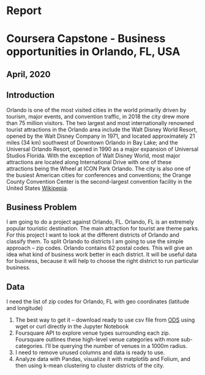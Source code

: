 # Report

# Coursera Capstone - Business opportunities in Orlando, FL, USA

## April, 2020

## Introduction
Orlando is one of the most visited cities in the world primarily driven by tourism, major events, and convention traffic, in 2018 the city drew more than 75 million visitors. The two largest and most internationally renowned tourist attractions in the Orlando area include the Walt Disney World Resort, opened by the Walt Disney Company in 1971, and located approximately 21 miles (34 km) southwest of Downtown Orlando in Bay Lake; and the Universal Orlando Resort, opened in 1990 as a major expansion of Universal Studios Florida. With the exception of Walt Disney World, most major attractions are located along International Drive with one of these attractions being the Wheel at ICON Park Orlando. The city is also one of the busiest American cities for conferences and conventions; the Orange County Convention Center is the second-largest convention facility in the United States [Wikipepia](https://en.wikipedia.org/wiki/Orlando,_Florida). 

## Business Problem
I am going to do a project against Orlando, FL. Orlando, FL is an extremely popular touristic destination. The main attraction for tourist are theme parks. 
For this project I want to look at the different districts of Orlando and classify them. To split Orlando to districts I am going to use the simple approach – zip codes. Orlando contains 62 postal codes.
This will give an idea what kind of business work better in each district. It will be useful data for business, because it will help to choose the right district to run particular business.

## Data
I need the list of zip codes for Orlando, FL with geo coordinates (latitude and longitude)
1.	The best way to get it – download ready to use csv file from [ODS](https://public.opendatasoft.com/explore/dataset/us-zip-code-latitude-and-longitude/table/) using wget or curl directly in the Jupyter Notebook
2.	Foursquare API to explore venue types surrounding each zip. Foursquare outlines these high-level venue categories with more sub-categories. I’ll be querying the number of venues in a 1000m radius.
3.	I need to remove unused columns and data is ready to use.
4.	Analyze data with Pandas, visualize it with matplotlib and Folium, and then using k-mean clustering to cluster districts of the city.